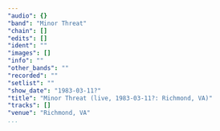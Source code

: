 ```yaml
---
"audio": {}
"band": "Minor Threat"
"chain": []
"edits": []
"ident": ""
"images": []
"info": ""
"other_bands": ""
"recorded": ""
"setlist": ""
"show_date": "1983-03-11?"
"title": "Minor Threat (live, 1983-03-11?: Richmond, VA)"
"tracks": []
"venue": "Richmond, VA"
...
```

